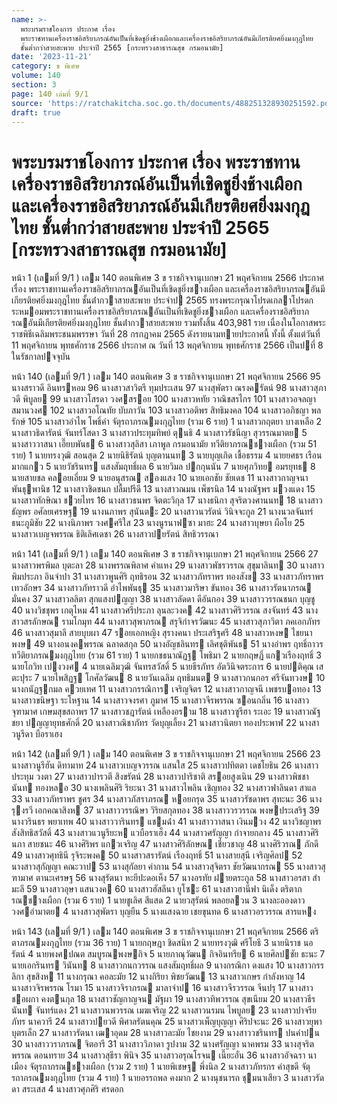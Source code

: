 ```yaml
---
name: >-
  พระบรมราชโองการ ประกาศ เรื่อง
  พระราชทานเครื่องราชอิสริยาภรณ์อันเป็นที่เชิดชูยิ่งช้างเผือกและเครื่องราชอิสริยาภรณ์อันมีเกียรติยศยิ่งมงกุฎไทย
  ชั้นต่ำกว่าสายสะพาย ประจำปี 2565 [กระทรวงสาธารณสุข กรมอนามัย]
date: '2023-11-21'
category: ข พิเศษ
volume: 140
section: 3
page: 140 เล่มที่ 9/1
source: 'https://ratchakitcha.soc.go.th/documents/488251328930251592.pdf'
draft: true
---
```


# พระบรมราชโองการ ประกาศ เรื่อง พระราชทานเครื่องราชอิสริยาภรณ์อันเป็นที่เชิดชูยิ่งช้างเผือกและเครื่องราชอิสริยาภรณ์อันมีเกียรติยศยิ่งมงกุฎไทย ชั้นต่ำกว่าสายสะพาย ประจำปี 2565 [กระทรวงสาธารณสุข กรมอนามัย]

หน้า 1 (เลมที่ 9/1 ) เลม 140 ตอนพิเศษ 3 ข ราชกิจจานุเบกษา 21 พฤศจิกายน 2566 ประกาศ เรื่อง พระราชทานเครื่องราชอิสริยาภรณอันเป็นที่เชิดชูยิ่งชางเผือก และเครื่องราชอิสริยาภรณอันมีเกียรติยศยิ่งมงกุฎไทย ชั้นต่ํากวาสายสะพาย ประจําป 2565 ทรงพระกรุณาโปรดเกลาโปรดกระหมอมพระราชทานเครื่องราชอิสริยาภรณอันเป็นที่เชิดชูยิ่งชางเผือก และเครื่องราชอิสริยาภรณอันมีเกียรติยศยิ่งมงกุฎไทย ชั้นต่ํากวาสายสะพาย รวมทั้งสิ้น 403,981 ราย เนื่องในโอกาสพระราชพิธีเฉลิมพระชนมพรรษา วันที่ 28 กรกฎาคม 2565 ดังรายนามทายประกาศนี้ ทั้งนี้ ตั้งแต่วันที่ 11 พฤศจิกายน พุทธศักราช 2566 ประกาศ ณ วันที่ 13 พฤศจิกายน พุทธศักราช 2566 เป็นปที่ 8 ในรัชกาลปจจุบัน

หน้า 140 (เลมที่ 9/1 ) เลม 140 ตอนพิเศษ 3 ข ราชกิจจานุเบกษา 21 พฤศจิกายน 2566 95 นางสราวดี อินทรหอม 96 นางสาวสาวิตรี ทุมประเสน 97 นางสุพัตรา ณรงครัตน์ 98 นางสาวสุภาวดี พิบูลย 99 นางสาวโสรดา วงศสรอย 100 นางสาวหทัย วาณิชสรไกร 101 นางสาวอจลญา สมานวงศ 102 นางสาวอโณทัย บับภาวัน 103 นางสาวอติพร สิทธิมงคล 104 นางสาวอภิชญา พลรักษ์ 105 นางสาวอําไพ โพธิ์คํา จัตุรถาภรณมงกุฎไทย (รวม 6 ราย) 1 นางสาวกฤตยา บางเหลือ 2 นางสาวธิดารัตน์ จันทร์โสดา 3 นางสาวประทุมทิพย์ ตุนธิ 4 นางสาวรัชนีญา สุวรรณมาตย 5 นางสาววาสนา เอี๊ยบพันธ 6 นางสาวสุลิสา เภาพูล กรมอนามัย ทวีติยาภรณชางเผือก (รวม 51 ราย) 1 นายทรงวุฒิ สอนสุด 2 นายนิธิรัตน์ บุญตานนท 3 นายบุญเกิด เชื้อธรรม 4 นายยศธร เรือนมากแกว 5 นายวัชรินทร แสงสัมฤทธิ์ผล 6 นายวิมล ปกกุนนัน 7 นายศุภวิทย อมรยุทธ 8 นายสายชล คลอยเอี่ยม 9 นายอนุสรณ สองแสง 10 นายเอกชัย ชัยเดช 11 นางสาวกาญจนา พันธุพานิช 12 นางสาวชิดชนก ปลื้มปรีดี 13 นางสาวณมน เพ็ชรนิล 14 นางณัฐพร มวงแดง 15 นางสาวทักษิณา ชวยไทร 16 นางสาวธนพร จิตตะวิกุล 17 นางธนิกา สุจริตวงศานนท 18 นางสาวธัญพร อศัลยเศรษฐ 19 นางนภาพร สุนันตะ 20 นางสาวนวรัตน์ วินิจจะกูล 21 นางนวลจันทร์ ธนะภูมิชัย 22 นางนิภาพร วงศศรีใส 23 นางนูรนาฟซา มาฮะ 24 นางสาวบุษยา ผือโย 25 นางสาวเบญจพรรณ ธิติเลิศเดชา 26 นางสาวปยรัตน์ สิทธิวรรณา

หน้า 141 (เลมที่ 9/1 ) เลม 140 ตอนพิเศษ 3 ข ราชกิจจานุเบกษา 21 พฤศจิกายน 2566 27 นางสาวพรพิมล บุตะลา 28 นางพรรณพิลาศ คําแหง 29 นางสาวพัชรวรรณ สุขุมาลินท 30 นางสาวพิมประภา อินจําปา 31 นางสาวพูนศิริ ฤทธิรอน 32 นางสาวภัทราพร ทองสังข 33 นางสาวภัทราพร เทวอักษร 34 นางสาวภัทราวดี อําไพพันธุ 35 นางสาวมาริษา ขันทอง 36 นางสาวรัตนาภรณ มั่นคง 37 นางสาวลลิตา สุกแสงปญญา 38 นางสาวลัดดา ดีอันกอง 39 นางสาววรรณชนก บุญชู 40 นางวิชชุพร เกตุไหม 41 นางสาวศรีประภา ลุนละวงค 42 นางสาวศิริวรรณ สงจันทร์ 43 นางสาวสรลักษณ รามโกมุท 44 นางสาวสุพาภรณ สรุจิกําจรวัฒนะ 45 นางสาวสุภาวิตา ภคเอกภัทร 46 นางสาวสุมาลี สายบุบผา 47 รอยเอกหญิง สุรางคนา ประเสริฐศรี 48 นางสาวหงษ ไชยนาพงษ 49 นางอนงคพรรณ ฉลาดสกุล 50 นางอัญชลินทร เลิศชุติพันธ 51 นางอําพร ฤทธิ์ถาวร ทวีติยาภรณมงกุฎไทย (รวม 61 ราย) 1 นายกชธนาณัฏฐ โพธิมา 2 นายกฤษฏิ์ แกวเรืองฤทธิ์ 3 นายโกวิท เปงวงศ 4 นายเฉลิมวุฒิ จันทรสวัสดิ์ 5 นายธีรภัทร อัตวินิจตระการ 6 นายปติคุณ เสตะปุระ 7 นายไพสิฏฐ โกศัลวัฒน 8 นายวันเฉลิม ฤทธิมนต 9 นางสาวกนกอร ศรีจันทวงษ 10 นางกนัฏฐกมล ควยเทศ 11 นางสาวกรรณิการ เจริญจิตร 12 นางสาวกาญจนี เพชรบอทอง 13 นางสาวขนิษฐา ระโหฐาน 14 นางสาวจงรศา ภูมาศ 15 นางสาวจีรพรรณ ซอนกลิ่น 16 นางสาวจุฑามาศ เกษมสุขสถาพร 17 นางสาวชฎารัตน์ เหลืองอราม 18 นางสาวซูรีฮา ระเอะ 19 นางสาวณัฐชยา ปญญายุทธศักดิ์ 20 นางสาวณิชาภัทร วัดบุญเลี้ยง 21 นางสาวนิตยา ทองประพาฬ 22 นางสาวนูรีดา บือราเฮง

หน้า 142 (เลมที่ 9/1 ) เลม 140 ตอนพิเศษ 3 ข ราชกิจจานุเบกษา 21 พฤศจิกายน 2566 23 นางสาวนูรีฮัน ดิทามาท 24 นางสาวเบญจวรรณ แสนใส 25 นางสาวปทิตตา เดชโยธิน 26 นางสาวประทุม วงตา 27 นางสาวปารวตี สิงขรัตน์ 28 นางสาวปาริชาติ สรอยสูงเนิน 29 นางสาวพิชชานันท ทองหลอ 30 นางเพลินศิริ ริยะนา 31 นางสาวไพลิน เชิญทอง 32 นางสาวฟาลินดา สาแล 33 นางสาวภัทราพร ชูศร 34 นางสาวภัสราภรณ หอยกรุด 35 นางสาวรัชดาพร สุทะนะ 36 นางรุงรวี เอกคณาสิงห 37 นางสาววรรณิษา วิริยสกุลทอง 38 นางสาววรวรรณ พงษประเสริฐ 39 นางวรินธร พยาเทพ 40 นางสาววารินทร แชมฉ่ํา 41 นางสาววาสนา เงินมวง 42 นางวิชญาพร สังสิทธิสวัสดิ์ 43 นางสาวแวนูรียะห แวบือราเฮ็ง 44 นางสาวศรัญญา กําจายกลาง 45 นางสาวศิรินภา สายชนะ 46 นางศิริพร แกวเจริญ 47 นางสาวศิริลักษณ เชี่ยวชาญ 48 นางศิริวรณ ภักดี 49 นางสาวศุทธินี รุจิระพงค 50 นางสาวสรารัตน์ เรืองฤทธิ์ 51 นางสายสุนี เจริญศิลป 52 นางสาวสุกัญญา คณะวาป 53 นางสุกัลยา คํากาน 54 นางสาวสุจิตรา ชัยวัฒนากรณ 55 นางสาวสุฑามาศ ตานะเศรษฐ 56 นางสุรัตนา หะยีปะดอเห็ง 57 นางอรทัย ฝายตระกูล 58 นางสาวอรสา สํามะลี 59 นางสาวอุษา แสนวงค 60 นางสาวฮัสลีนา ยูโซะ 61 นางสาวฮานีฟา นิเด็ง ตริตาภรณชางเผือก (รวม 6 ราย) 1 นายชูเลิศ สีแสด 2 นายวสุรัตน์ พลอยลวน 3 นางละอองดาว วงศอํามาตย 4 นางสาวสุพัตรา บุญยืน 5 นางแสงฉาย เชยขุนทด 6 นางสาวอรวรรณ สารแหง

หน้า 143 (เลมที่ 9/1 ) เลม 140 ตอนพิเศษ 3 ข ราชกิจจานุเบกษา 21 พฤศจิกายน 2566 ตริตาภรณมงกุฎไทย (รวม 36 ราย) 1 นายกฤษฎา ชิดสนิท 2 นายทรงวุฒิ ศรีโยธี 3 นายนิราช นอรัตน์ 4 นายพงศปณต สมบูรณพงษกิจ 5 นายภาณุวัฒน กิจอินทรีย 6 นายศิลปชัย ธะนะ 7 นายเอกรินทร วินันท 8 นางสาวกนกวรรณ แสงสัมฤทธิ์ผล 9 นางกรณิกา ดงแสง 10 นางสาวกรรลิกา สุขสิงห 11 นางกรุณา คอละมัย 12 นางกิริยา พิชยวัฒน 13 นางสาวเกษร กําลังหาญ 14 นางสาวจิรพรรณ โรมา 15 นางสาวจิราภรณ มาลาจําป 16 นางสาวจีรวรรณ จีนปรุ 17 นางสาวชอผกา คงตนกุล 18 นางสาวชัญกาญจน มัฐผา 19 นางสาวทิพวรรณ สุขเนียม 20 นางสาวธีรนันท จันทร์แดง 21 นางสาวนพวรรณ เมฆเจริญ 22 นางสาวนรมน ไพบูลย 23 นางสาวปาจรียภัทร นาควารี 24 นางสาวปยวดี พิศาลรัตนคุณ 25 นางสาวเพ็ญบุญญา ศิริปจะนะ 26 นางสาวยุพา บุตรเล็ก 27 นางสาวรัตนา เฒาอุดม 28 นางสาวละมัย ไชยงาม 29 นางสาววชรินทร ปนคําปน 30 นางสาววราภรณ จิตอารี 31 นางสาววิภาดา รูปงาม 32 นางศรัญญา นาคพรม 33 นางสุจริตพรรณ ดอนทราย 34 นางสาวสุธีรา พินิจ 35 นางสาวอรุณโรจน เนี๊ยะอั๋น 36 นางสาวอัจฉรา นาเมือง จัตุรถาภรณชางเผือก (รวม 2 ราย) 1 นายพิเชษฐ พึ่งนิล 2 นางสาวภัทรกร คําสุขดี จัตุรถาภรณมงกุฎไทย (รวม 4 ราย) 1 นายอรรถพล คงมาก 2 นางนุชนารถ ชุมนาเสียว 3 นางสาวรัดดา สระเสส 4 นางสาวศุภศิริ ศรดอก
